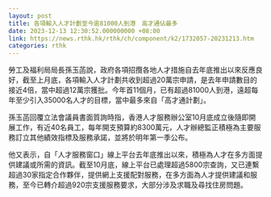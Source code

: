 ```yaml
---
layout: post
title: 各項輸入人才計劃至今逾81000人到港　高才通佔最多
date: 2023-12-13 12:30:52.000000000 +08:00
link: https://news.rthk.hk/rthk/ch/component/k2/1732057-20231213.htm
categories: rthk
---
```


勞工及福利局局長孫玉菡說，政府各項招攬各地人才措施自去年底推出以來反應良好，截至上月底，各項輸入人才計劃共收到超過20萬宗申請，是去年申請數目的接近4倍，當中超過12萬宗獲批。今年首11個月，已有超過81000人到港，遠超每年至少引入35000名人才的目標，當中最多來自「高才通計劃」。

孫玉菡回覆立法會議員書面質詢時指，香港人才服務辦公室10月底成立後隨即開展工作，有近40名員工，每年開支預算約8300萬元，人才辦總監正積極為主要服務訂立其他績效指標及服務承諾，並將於明年第一季公布。

他又表示，自「人才服務窗口」線上平台去年底推出以來，積極為人才在多方面提供建議或所需的資訊。截至10月底，線上平台已處理超過5800宗查詢，又已連繫超過30家指定合作夥伴，提供網上支援配對服務，在多方面為人才提供建議和服務，至今已轉介超過920宗支援服務要求，大部分涉及求職及尋找住房問題。
